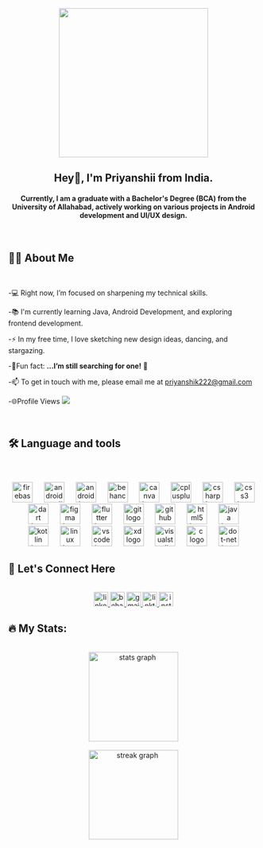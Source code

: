 <div align="center">
  <img  src="https://www.bing.com/th/id/OGC.e4e49b1aefb967df084fcafbe942596f?pid=1.7&rurl=https%3a%2f%2fuser-images.githubusercontent.com%2f74038190%2f248884004-af212da4-8588-4d7c-8400-16e56f2746a0.gif&ehk=MnsXOR5la7lz%2bxrSsIz3rDA8m%2boncchC5NHKJUcmgJI%3d" height="300px"   />
</
div>
<br clear="both">


<h2 align="center">Hey👋, I'm Priyanshii from India.</h2>
<h4 align="center">Currently, I am a graduate with a Bachelor's Degree (BCA) from the University of Allahabad, actively working on various projects in Android development and UI/UX design.</h4>
<br>

<h2 align="left">👩‍💻  About Me</h2>

<br>
<div align = "left">
  
 -💻 Right now, I’m focused on sharpening my technical skills.<br>
 
 -📚 I'm currently learning Java, Android Development, and exploring frontend development.<br>
 
 -⚡ In my free time, I love sketching new design ideas, dancing, and stargazing.<br> 
 
 -🎲Fun fact: **...I’m still searching for one!** 🫡<br>

 -📫 To get in touch with me, please email me at priyanshik222@gmail.com
 
 -🌐Profile Views <a href="https://github.com/priyanshii11/github-profile-views-counter"><img src="https://komarev.com/ghpvc/?username=priyanshii11&color=blue"></a>
 
</div>
<br>
<h2 align="left">🛠 Language and tools</h2>
<br>

###
<div align="center">
  <img src="https://cdn.jsdelivr.net/gh/devicons/devicon/icons/firebase/firebase-plain.svg" height="41" alt="firebase logo"  />
  <img width="15" />
  <img src="https://cdn.jsdelivr.net/gh/devicons/devicon/icons/androidstudio/androidstudio-original.svg" height="41" alt="androidstudio logo"  />
  <img width="15" />
  <img src="https://cdn.jsdelivr.net/gh/devicons/devicon/icons/android/android-original.svg" height="41" alt="android logo"  />
  <img width="15" />
  <img src="https://cdn.simpleicons.org/behance/1769FF" height="41" alt="behance logo"  />
  <img width="15" />
  <img src="https://cdn.jsdelivr.net/gh/devicons/devicon/icons/canva/canva-original.svg" height="41" alt="canva logo"  />
  <img width="15" />
  <img src="https://cdn.jsdelivr.net/gh/devicons/devicon/icons/cplusplus/cplusplus-original.svg" height="41" alt="cplusplus logo"
  />
  <img width="15" />
  <img src="https://cdn.jsdelivr.net/gh/devicons/devicon/icons/csharp/csharp-original.svg" height="41" alt="csharp logo"  />
  <img width="15" />
  <img src="https://cdn.jsdelivr.net/gh/devicons/devicon/icons/css3/css3-original.svg" height="41" alt="css3 logo"  />
  <img width="15" />
  <img src="https://cdn.jsdelivr.net/gh/devicons/devicon/icons/dart/dart-original.svg" height="41" alt="dart logo"  />
  <img width="15" />
  <img src="https://cdn.jsdelivr.net/gh/devicons/devicon/icons/figma/figma-original.svg" height="41" alt="figma logo"  />
  <img width="15" />
  <img src="https://cdn.jsdelivr.net/gh/devicons/devicon/icons/flutter/flutter-original.svg" height="41" alt="flutter logo"  />
  <img width="15" />
  <img src="https://cdn.jsdelivr.net/gh/devicons/devicon/icons/git/git-original.svg" height="41" alt="git logo"  />
  <img width="15" />
  <img src="https://skillicons.dev/icons?i=github" height="41" alt="github logo"  />
  <img width="15" />
  <img src="https://cdn.jsdelivr.net/gh/devicons/devicon/icons/html5/html5-original.svg" height="41" alt="html5 logo"  />
  <img width="15" />
  <img src="https://cdn.jsdelivr.net/gh/devicons/devicon/icons/java/java-original.svg" height="41" alt="java logo"  />
  <img width="15" />
  <img src="https://cdn.jsdelivr.net/gh/devicons/devicon/icons/kotlin/kotlin-original.svg" height="41" alt="kotlin logo"  />
  <img width="15" />
  <img src="https://cdn.jsdelivr.net/gh/devicons/devicon/icons/linux/linux-original.svg" height="41" alt="linux logo"  />
  <img width="15" />
  <img src="https://cdn.jsdelivr.net/gh/devicons/devicon/icons/vscode/vscode-original.svg" height="41" alt="vscode logo"  />
  <img width="15" />
  <img src="https://cdn.jsdelivr.net/gh/devicons/devicon/icons/xd/xd-plain.svg" height="41" alt="xd logo"  />
  <img width="15" />
  <img src="https://cdn.jsdelivr.net/gh/devicons/devicon/icons/visualstudio/visualstudio-plain.svg" height="41" alt="visualstudio logo"  />
  <img width="15" />
  <img src="https://cdn.jsdelivr.net/gh/devicons/devicon/icons/c/c-original.svg" height="41" alt="c logo"  />
  <img width="15" />
  <img src="https://cdn.jsdelivr.net/gh/devicons/devicon/icons/dot-net/dot-net-original.svg" height="41" alt="dot-net logo"  />
</div>

<h2 align="left">💬 Let's Connect Here</h2>
<br>


<div align="center">
  <a href="https://www.linkedin.com/in/priyanshi-khare" target="_blank">
    <img src="https://img.shields.io/static/v1?message=LinkedIn&logo=linkedin&label=&color=0077B5&logoColor=white&labelColor=&style=flat" height="29" alt="linkedin logo"  />
  </a>
  <a href="https://www.behance.net/priyanshikhare11" target="_blank">
    <img src="https://img.shields.io/static/v1?message=Behance&logo=behance&label=&color=1769ff&logoColor=white&labelColor=&style=flat" height="29" alt="behance logo"  />
  </a>
  <a href="mailto:priyanshil222@gmail.com" target="_blank">
    <img src="https://img.shields.io/static/v1?message=Gmail&logo=gmail&label=&color=D14836&logoColor=white&labelColor=&style=flat" height="29" alt="gmail logo"  />
  </a>
  <a href="https://linktr.ee/priyanshikhare11" target="_blank">
    <img src="https://img.shields.io/static/v1?message=Linktree&logo=linktree&label=&color=1de9b6&logoColor=white&labelColor=&style=flat" height="29" alt="linktree logo"  />
  </a>
  <a href="https://instagram.com/Priyanshii.11" target="_blank">
    <img src="https://img.shields.io/static/v1?message=Instagram&logo=instagram&label=&color=E4405F&logoColor=white&labelColor=&style=flat" height="29" alt="instagram logo"  />
  </a>
</div>

<h2 align="left">🔥  My Stats:</h2>
<br>
<div align ="center">
  <img src="https://github-readme-stats.vercel.app/api?username=priyanshii11&hide_title=true&hide_rank=false&show_icons=true&include_all_commits=true&count_private=true&disable_animations=false&theme=vue-dark&locale=en&hide_border=true&order=1" height="180" alt="stats graph" /> <br>
  <br>
  
  <img src="https://streak-stats.demolab.com?user=priyanshii11&locale=en&mode=daily&theme=vue-dark&hide_border=false&border_radius=7&order=3" height="180" alt="streak graph"  />
</div>
